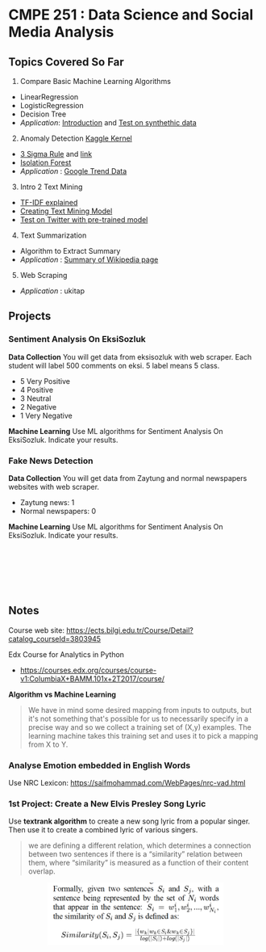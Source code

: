 # CMPE 251 : Data Science and Social Media Analysis



## Topics Covered So Far

1. Compare Basic Machine Learning Algorithms
 - LinearRegression
 - LogisticRegression
 - Decision Tree
 - _Application_: [Introduction](http://nbviewer.jupyter.org/github/uzay00/CMPE251/blob/master/Lecture%204/Intro%20to%20ML.ipynb) and [Test on synthethic data](http://nbviewer.jupyter.org/github/uzay00/CMPE251/blob/master/Lecture6/Compare%20ML%20algorithms.ipynb)
 
 
2. Anomaly Detection [Kaggle Kernel](https://www.kaggle.com/pavansanagapati/anomaly-detection-credit-card-fraud-analysis)
 - [3 Sigma Rule](http://nbviewer.jupyter.org/github/uzay00/CMPE251/blob/master/Lecture%204/9%20-%20Simple%20Anomaly%20Detector%20in%20Real%20Time.ipynb) and [link](http://nbviewer.jupyter.org/github/uzay00/CMPE251/blob/master/Lecture%204/Normal%20Distribution%20and%203%20Sigma%20Rule.ipynb)
 - [Isolation Forest](http://nbviewer.jupyter.org/github/uzay00/CMPE251/blob/master/Lecture6/Isolation%20Forest.ipynb)
 - _Application_ : [Google Trend Data](https://trends.google.com.tr/trends/explore?date=today%205-y&geo=TR&q=darbe)

3. Intro 2 Text Mining
 - [TF-IDF explained](http://nbviewer.jupyter.org/github/uzay00/CMPE251/blob/master/Lecture5/TF-IDF/TF-IDF%20Explained.ipynb)
 - [Creating Text Mining Model](https://github.com/uzay00/CMPE251/blob/master/Lecture5/Intro2TextMining/1-Create%20Text%20Mining%20Model.ipynb)
 - [Test on Twitter with pre-trained model](http://nbviewer.jupyter.org/github/uzay00/CMPE251/blob/master/Lecture5/Intro2TextMining/2-Test%20predefined%20model%20on%20a%20new%20data.ipynb)

4. Text Summarization
 - Algorithm to Extract Summary
 - _Application_ : [Summary of Wikipedia page](http://nbviewer.jupyter.org/github/uzay00/CMPE251/blob/master/Lecture7/Text%20summarization/Text%20Summarization.ipynb)
 
5. Web Scraping
 - _Application_ : ukitap
 
 
## Projects

### Sentiment Analysis On EksiSozluk

__Data Collection__
You will get data from eksisozluk with web scraper. Each student will label 500 comments on eksi. 5 label means 5 class.
 - 5 Very Positive
 - 4 Positive
 - 3 Neutral
 - 2 Negative
 - 1 Very Negative
 
 __Machine Learning__
 Use ML algorithms for Sentiment Analysis On EksiSozluk. Indicate your results.
 
 ### Fake News Detection
 
__Data Collection__
You will get data from Zaytung and normal newspapers websites with web scraper. 

 - Zaytung news: 1
 - Normal newspapers: 0

 
 __Machine Learning__
 Use ML algorithms for Sentiment Analysis On EksiSozluk. Indicate your results.
 
 
 
 
 <br> <br> <br> <br> <br>
 
 ## Notes
Course web site: https://ects.bilgi.edu.tr/Course/Detail?catalog_courseId=3803945

Edx Course for Analytics in Python
- https://courses.edx.org/courses/course-v1:ColumbiaX+BAMM.101x+2T2017/course/

__Algorithm vs Machine Learning__
> We have in mind some desired mapping from inputs to outputs, but it's not something that's possible
for us to necessarily specify in a precise way and so we collect a training set of (X,y) examples.
The learning machine takes this training set and uses it to pick a mapping from X to Y. 



### Analyse Emotion embedded in English Words
Use NRC Lexicon: https://saifmohammad.com/WebPages/nrc-vad.html

### 1st Project: Create a New Elvis Presley Song Lyric
Use __textrank algorithm__ to create a new song lyric from a popular singer. 
Then use it to create a combined lyric of various singers.

> we are defining a different relation, which determines a connection between two sentences if there is a “similarity” relation between them, where “similarity” is measured as a function of their content overlap.

<p align="center">
  <img src="similairty.png" width="350"/>
</p>
